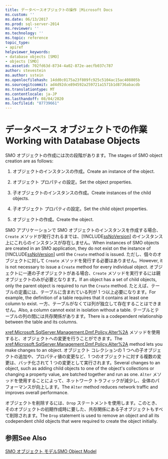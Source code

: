 ```yaml
---
title: データベースオブジェクトの操作 |Microsoft Docs
ms.custom: ''
ms.date: 06/13/2017
ms.prod: sql-server-2014
ms.reviewer: ''
ms.technology: ''
ms.topic: reference
topic_type:
- apiref
helpviewer_keywords:
- database objects [SMO]
- objects [SMO]
ms.assetid: 702fd63d-8734-4a02-872e-aecfb037c787
author: stevestein
ms.author: sstein
ms.openlocfilehash: 14dd0c0175a23f809fc925c5104ac15ac408805b
ms.sourcegitcommit: ad4d92dce894592a259721a1571b1d8736abacdb
ms.translationtype: MT
ms.contentlocale: ja-JP
ms.lasthandoff: 08/04/2020
ms.locfileid: "87739661"
---
```

# <a name="working-with-database-objects"></a><span data-ttu-id="ec17e-102">データベース オブジェクトでの作業</span><span class="sxs-lookup"><span data-stu-id="ec17e-102">Working with Database Objects</span></span>
  <span data-ttu-id="ec17e-103">SMO オブジェクトの作成には次の段階があります。</span><span class="sxs-lookup"><span data-stu-id="ec17e-103">The stages of SMO object creation are as follows:</span></span>  
  
1.  <span data-ttu-id="ec17e-104">オブジェクトのインスタンスの作成。</span><span class="sxs-lookup"><span data-stu-id="ec17e-104">Create an instance of the object.</span></span>  
  
2.  <span data-ttu-id="ec17e-105">オブジェクト プロパティの設定。</span><span class="sxs-lookup"><span data-stu-id="ec17e-105">Set the object properties.</span></span>  
  
3.  <span data-ttu-id="ec17e-106">子オブジェクトのインスタンスの作成。</span><span class="sxs-lookup"><span data-stu-id="ec17e-106">Create instances of the child objects.</span></span>  
  
4.  <span data-ttu-id="ec17e-107">子オブジェクト プロパティの設定。</span><span class="sxs-lookup"><span data-stu-id="ec17e-107">Set the child object properties.</span></span>  
  
5.  <span data-ttu-id="ec17e-108">オブジェクトの作成。</span><span class="sxs-lookup"><span data-stu-id="ec17e-108">Create the object.</span></span>  
  
 <span data-ttu-id="ec17e-109">SMO アプリケーションで SMO オブジェクトのインスタンスを作成する場合、`Create` メソッドが発行されるまでは、[!INCLUDE[ssNoVersion](../../../includes/ssnoversion-md.md)] のインスタンス上にこれらのインスタンスが存在しません。</span><span class="sxs-lookup"><span data-stu-id="ec17e-109">When instances of SMO objects are created in an SMO application, they do not exist on the instance of [!INCLUDE[ssNoVersion](../../../includes/ssnoversion-md.md)] until the `Create` method is issued.</span></span> <span data-ttu-id="ec17e-110">ただし、個々のオブジェクトに対して `Create` メソッドを発行する必要はありません。</span><span class="sxs-lookup"><span data-stu-id="ec17e-110">However, it is not necessary to issue a `Create` method for every individual object.</span></span> <span data-ttu-id="ec17e-111">オブジェクトに一連の子オブジェクトがある場合、`Create` メソッドを実行するには親オブジェクトのみが必要となります。</span><span class="sxs-lookup"><span data-stu-id="ec17e-111">If an object has a set of child objects, only the parent object is required to run the `Create` method.</span></span> <span data-ttu-id="ec17e-112">たとえば、テーブルの定義には、テーブルに含まれている列が 1 つ以上必要になります。</span><span class="sxs-lookup"><span data-stu-id="ec17e-112">For example, the definition of a table requires that it contains at least one column to exist.</span></span> <span data-ttu-id="ec17e-113">一方、テーブルがなくては列が独立して存在することはできません。</span><span class="sxs-lookup"><span data-stu-id="ec17e-113">Also, a column cannot exist in isolation without a table.</span></span> <span data-ttu-id="ec17e-114">テーブルとテーブルの列の間には共存関係があります。</span><span class="sxs-lookup"><span data-stu-id="ec17e-114">There is a codependent relationship between the table and its columns.</span></span>  
  
 <span data-ttu-id="ec17e-115"><xref:Microsoft.SqlServer.Management.Dmf.Policy.Alter%2A> メソッドを使用すると、オブジェクトへの変更を行うことができます。</span><span class="sxs-lookup"><span data-stu-id="ec17e-115">The <xref:Microsoft.SqlServer.Management.Dmf.Policy.Alter%2A> method lets you make changes to an object.</span></span> <span data-ttu-id="ec17e-116">オブジェクト コレクションの 1 つへの子オブジェクトの追加や、プロパティ値の変更など、1 つのオブジェクトに対する複数の変更は、バッチ化されて 1 つの変更として実行されます。</span><span class="sxs-lookup"><span data-stu-id="ec17e-116">Several changes to an object, such as adding child objects to one of the object's collections or changing a property value, are batched together and run as one.</span></span> <span data-ttu-id="ec17e-117">`Alter` メソッドを使用することによって、ネットワーク トラフィックが減少し、全体のパフォーマンスが向上します。</span><span class="sxs-lookup"><span data-stu-id="ec17e-117">The `Alter` method reduces network traffic and improves overall performance.</span></span>  
  
 <span data-ttu-id="ec17e-118">オブジェクトを削除するには、`Drop` ステートメントを使用します。このとき、そのオブジェクトの初期作成時に要した、共存関係にある子オブジェクトもすべて削除されます。</span><span class="sxs-lookup"><span data-stu-id="ec17e-118">The `Drop` statement is used to remove an object and all its codependent child objects that were required to create the object initially.</span></span>  
  
## <a name="see-also"></a><span data-ttu-id="ec17e-119">参照</span><span class="sxs-lookup"><span data-stu-id="ec17e-119">See Also</span></span>  
 [<span data-ttu-id="ec17e-120">SMO オブジェクト モデル</span><span class="sxs-lookup"><span data-stu-id="ec17e-120">SMO Object Model</span></span>](../smo-object-model.md)  
  
  
